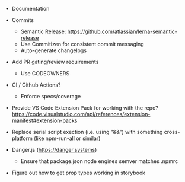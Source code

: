 - Documentation

* Commits

  - Semantic Release: https://github.com/atlassian/lerna-semantic-release
  - Use Commitizen for consistent commit messaging
  - Auto-generate changelogs

* Add PR gating/review requirements
  - Use CODEOWNERS
* CI / Github Actions?
  - Enforce specs/coverage
* Provide VS Code Extension Pack for working with the repo? https://code.visualstudio.com/api/references/extension-manifest#extension-packs
* Replace serial script exection (i.e. using "&&") with something cross-platform (like npm-run-all or similar)
* Danger.js (https://danger.systems)
  - Ensure that package.json node engines semver matches .npmrc
* Figure out how to get prop types working in storybook
